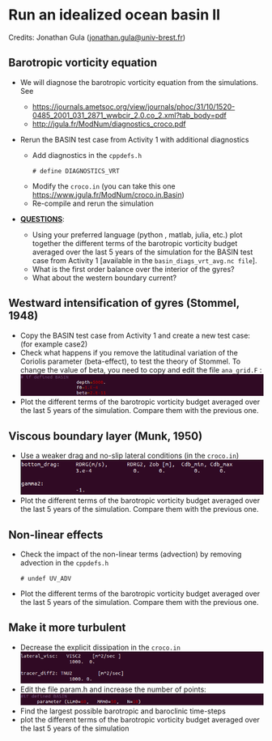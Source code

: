 # Run an idealized ocean basin II
Credits: Jonathan Gula (jonathan.gula@univ-brest.fr)

## Barotropic vorticity equation

  * We will diagnose the barotropic vorticity equation from the simulations. See
    * https://journals.ametsoc.org/view/journals/phoc/31/10/1520-0485_2001_031_2871_wwbcir_2.0.co_2.xml?tab_body=pdf
    * http://jgula.fr/ModNum/diagnostics_croco.pdf

  * Rerun the BASIN test case from Activity 1 with additional diagnostics
      * Add diagnostics in the ```cppdefs.h```
        ```
        # define DIAGNOSTICS_VRT
        ```
      * Modify the ```croco.in``` (you can take this one https://www.jgula.fr/ModNum/croco.in.Basin)
      * Re-compile and rerun the simulation

  * <ins>**QUESTIONS**</ins>:
      * Using your preferred language (python , matlab, julia, etc.) plot together the different terms of the barotropic vorticity budget averaged over the last 5 years of the simulation for the BASIN test case from Activity 1 [available in the ```basin_diags_vrt_avg.nc file```].
      * What is the first order balance over the interior of the gyres?
      * What about the western boundary current?
   
 ## Westward intensification of gyres (Stommel, 1948)
  * Copy the BASIN test case from Activity 1 and create a new test case: (for example case2)
  * Check what happens if you remove the latitudinal variation of the Coriolis parameter (beta-effect), to test the theory of Stommel. To change the value of beta, you need to copy and edit the file ```ana_grid.F``` :
    ![Alt text](https://github.com/quentinjamet/Tuto/blob/main/Figure/basin_coriolis.png "a title")
  * Plot the different terms of the barotropic vorticity budget averaged over the last 5 years of the simulation. Compare them with the previous one.
    

 ## Viscous boundary layer (Munk, 1950)
   * Use a weaker drag and no-slip lateral conditions (in the ```croco.in```)
     ![Alt text](https://github.com/quentinjamet/Tuto/blob/main/Figure/bottom_drag.png "a title")
   * Plot the different terms of the barotropic vorticity budget averaged over the last 5 years of the simulation. Compare them with the previous one.
     

 ## Non-linear effects
   * Check the impact of the non-linear terms (advection) by removing advection in the ```cppdefs.h```
     ```
     # undef UV_ADV
     ```
   * Plot the different terms of the barotropic vorticity budget averaged over the last 5 years of the simulation. Compare them with the previous one.

 ## Make it more turbulent
   * Decrease the explicit dissipation in the ```croco.in```
     ![Alt text](https://github.com/quentinjamet/Tuto/blob/main/Figure/lateral_dissip.png "a title")
   * Edit the file param.h and increase the number of points:
     ![Alt text](https://github.com/quentinjamet/Tuto/blob/main/Figure/resolution.png "a title")
   * Find the largest possible barotropic and baroclinic time-steps
   * plot the different terms of the barotropic vorticity budget averaged over the last 5 years of the simulation

